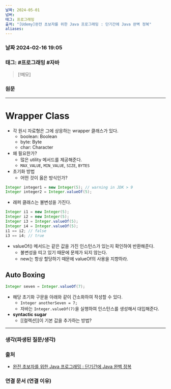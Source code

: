 ```yaml
---
날짜: 2024-05-01
넘버: 
태그: 프로그래밍
출처: "[Udemy]완전 초보자를 위한 Java 프로그래밍 : 단기간에 Java 완벽 정복"
aliases:
---
```

### 날짜  2024-02-16 19:05

### 태그:  #프로그래밍 #자바

>[!메모]
>

### 원문
---
# Wrapper Class
- 각 원시 자료형은 그에 상응하는 wrapper 클래스가 있다.
	- boolean: Boolean
	- byte: Byte
	- char: Character
- 왜 필요한가?
	- 많은 utility 메서드를 제공해준다.
	- `MAX_VALUE`, `MIN_VALUE`, `SIZE`, `BYTES`
- 초기화 방법
	- 어떤 것이 옳은 방식인가?
```java
Integer integer1 = new Integer(5); // warning in JDK > 9
Integer integer2 = Integer.valueOf(5);
```
- 래퍼 클래스는 불변성을 가진다.
```java
Integer i1 = new Integer(5);
Integer i2 = new Integer(5);
Integer i3 = Integer.valueOf(5);
Integer i4 = Integer.valueOf(5);
i1 == i2; // false
i3 == i4; // true
```
- valueOf() 메서드는 같은 값을 가진 인스턴스가 있는지 확인하여 반환해준다. 
	- 불변성을 띠고 있기 때문에 문제가 되지 않는다.
	- new는 항상 할당하기 때문에 valueOf의 사용을 지향하라.
## Auto Boxing
```java
Integer seven = Integer.valueOf(7);
```
- 해당 초기화 구문을 아래와 같이 간소화하여 작성할 수 있다.
	- `Integer anotherSeven = 7;`
	- 자바는 `Integer.valueOf(7)`을 실행하여 인스턴스를 생성해서 대입해준다.
- **syntactic sugar**
	- [[컬렉션]]이 기본 값을 추가하는 방법?
---
### 생각(파생된 질문/생각)

### 출처
- [완전 초보자를 위한 Java 프로그래밍 : 단기간에 Java 완벽 정복](https://www.udemy.com/course/best-java-programming/?couponCode=ST6MT42324)

### 연결 문서 (연결 이유)
